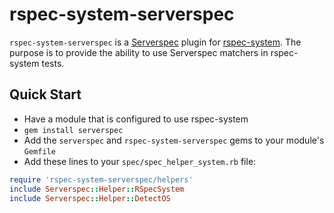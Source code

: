# rspec-system-serverspec

`rspec-system-serverspec` is a [Serverspec](http://serverspec.org/) plugin for [rspec-system](https://rubygems.org/gems/rspec-system). The purpose is to provide the ability to use Serverspec matchers in rspec-system tests.

## Quick Start

* Have a module that is configured to use rspec-system
* `gem install serverspec`
* Add the `serverspec` and `rspec-system-serverspec` gems to your module's `Gemfile`
* Add these lines to your `spec/spec_helper_system.rb` file:

```ruby
require 'rspec-system-serverspec/helpers'
include Serverspec::Helper::RSpecSystem
include Serverspec::Helper::DetectOS
```
